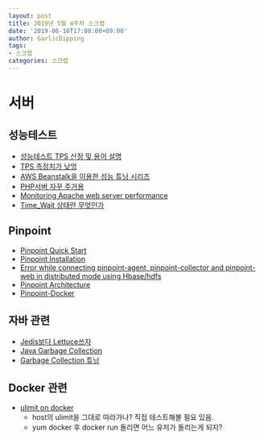```yaml
---
layout: post
title: 2019년 5월 4주차 스크랩
date: '2019-06-16T17:08:00+09:00'
author: GarlicDipping
tags:
- 스크랩
categories: 스크랩
---
```


# 서버

## 성능테스트

- [성능테스트 TPS 산정 및 용어 설명](https://nemew.tistory.com/7)
- [TPS 측정치가 낮엉](https://groups.google.com/forum/m/?hl=ko&fromgroups#!topic/netty-ko/ZTbIjvMloC4)
- [AWS Beanstalk을 이용한 성능 튜닝 시리즈](https://jojoldu.tistory.com/318)
- [PHP서버 자꾸 주거용](https://www.phpschool.com/gnuboard4/bbs/board.php?bo_table=qna_function&wr_id=394928)
- [Monitoring Apache web server performance](https://www.datadoghq.com/blog/monitoring-apache-web-server-performance/)
- [Time\_Wait 상태란 무엇인가](http://docs.likejazz.com/time-wait/)

## Pinpoint

- [Pinpoint Quick Start](https://naver.github.io/pinpoint/1.7.3/quickstart.html#starting)
- [Pinpoint Installation](https://github.com/naver/pinpoint/blob/master/doc/installation.md)
- [Error while connecting pinpoint-agent, pinpoint-collector and pinpoint-web in distributed mode using Hbase/hdfs](https://github.com/naver/pinpoint/issues/4996)
- [Pinpoint Architecture](https://blog.embian.com/73)
- [Pinpoint-Docker](https://github.com/naver/pinpoint-docker/tree/master#configurations)

## 자바 관련

- [Jedis보다 Lettuce쓰자](https://jojoldu.tistory.com/418)
- [Java Garbage Collection](https://d2.naver.com/helloworld/1329)
- [Garbage Collection 튜닝](https://d2.naver.com/helloworld/37111)

## Docker 관련

- [ulimit on docker](https://stackoverflow.com/questions/24318543/how-to-set-ulimit-file-descriptor-on-docker-container-the-image-tag-is-phusion) 
  - host의 ulimit을 그대로 따라가나? 직접 테스트해볼 필요 있음. 
  - yum docker 후 docker run 돌리면 어느 유저가 돌리는게 되지?
